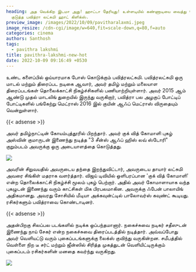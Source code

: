 ```yaml
---
heading: அத வெக்கிற இடமா அது! ஹாட்டா தேரியுது! உள்ளடியில் கண்ணாடியை வைத்து போஸ்
  குடுத்த பவித்ரா லட்சுமி ஹாட் கிளிக்ஸ்.
preview_image: /images/2022/10/09/pavitharalaxmi.jpeg
image_resize: /cdn-cgi/image/w=640,fit=scale-down,q=80,f=auto
categories: cinema
authors: Santhosh
tags:
  - pavithra lakshmi
title: pavithra-lakshmi-new-hot
date: 2022-10-09 09:16:49 +0530
---
```

உண்ட களைப்பில் ஒய்யாரமாக போஸ் கொடுக்கும் பவித்ரலட்சுமி. பவித்ரலட்சுமி ஒரு மாடல் மற்றும் திரைப்பட நடிகை ஆவார், அவர்  தமிழ் மற்றும் மலையாள திரைப்படங்கள்  தொலைக்காட்சி நிகழ்ச்சிகளில் பணியாற்றியுள்ளார். அவர் 2015 ஆம் ஆண்டு முதல் மாடலிங் துறையில் இருந்து வருகிறார், பவித்ரா பல அழகுப் போட்டிப் போட்டிகளில் பங்கேற்று மெட்ராஸ் 2016 இல் குயின் ஆஃப் மெட்ராஸ் விருதையும் வென்றுள்ளார். 

{{< adsense >}} 

அவர் தமிழ்நாட்டின் கோயம்புத்தூரில் பிறந்தார். அவர் குக் வித் கோமாளி புகழ் அஸ்வின் குமாருடன்  இணைந்து நடித்த "3 சீன்ஸ் ஆஃப்  ஹிஸ் லவ் ஸ்டோரி" குறும்படம் அவருக்கு ஒரு அடையாளத்தை கொடுத்தது.

![](/images/2022/10/09/pavithra-lakshmi-new-hot4.jpeg)

அவரின் சிறுவயதில் அவருடைய தந்தை இறந்துவிட்டார், அவருடைய தாயார் லட்சுமி அவரை சிங்கிள் மதராக வளர்த்தார். விஜய் டிவியில் ஒளிபரப்பான 'குக் வித் கோமாளி' என்ற தொலைக்காட்சி நிகழ்ச்சி மூலம் புகழ் பெற்றார். அதில் அவர் கோமாளாயாக வந்த புகழுடன் இணைந்து வரும் காட்சிகள் மிக பிரபலமாகின. அவருக்கு ஃபேன் பாலாயிங் அதிகமானது. அவரது சோசியில் மீடியா அக்கவுன்ட்டில் பாலோவர்ஸ் கவுண்ட் கூடியது. ரசிகர்களும் பவித்ராவை கொண்டாடினர்.‌ 

{{< adsense >}}

அதன்பிறகு சிலப்பல படங்களில் நடிக்க ஒப்பந்தமானார். நகைச்சுவை நடிகர் சதீஸுடன் இணைந்து நாய் சேகர் என்ற நகைச்சுவை திரைப்படத்தில் நடித்தார். அவ்வப்போது அவர் வெளியட்டு வரும் புகைப்படங்களுக்கு லைக்ஸ் குவிந்து வருகின்றன. சமீபத்தில் வெள்ளை நிற டீ சர்ட் மற்றும் ஜீன்ஸில் சிரித்த முகத்துடன் வெளியிட்டிருக்கும் புகைப்படம் ரசிகர்களின் மனதை கவர்ந்து வருகிறது.

![](/images/2022/10/09/pavithra-lakshmi-new-hot.jpeg)